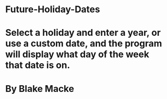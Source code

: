 # Future-Holiday-Dates
# Select a holiday and enter a year, or use a custom date, and the program will display what day of the week that date is on. 
# By Blake Macke 
